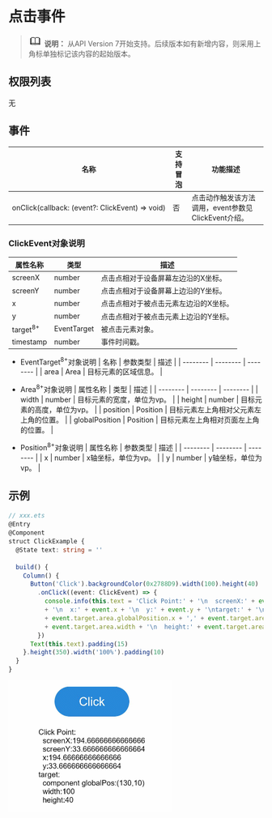 # 点击事件

> ![icon-note.gif](public_sys-resources/icon-note.gif) **说明：**
> 从API Version 7开始支持。后续版本如有新增内容，则采用上角标单独标记该内容的起始版本。


## 权限列表

无


## 事件

| 名称 | 支持冒泡 | 功能描述 | 
| -------- | -------- | -------- |
| onClick(callback:&nbsp;(event?:&nbsp;ClickEvent)&nbsp;=&gt;&nbsp;void) | 否 | 点击动作触发该方法调用，event参数见ClickEvent介绍。 | 

### ClickEvent对象说明
  | 属性名称 | 类型 | 描述 |
  | -------- | -------- | -------- |
  | screenX | number | 点击点相对于设备屏幕左边沿的X坐标。 |
  | screenY | number | 点击点相对于设备屏幕上边沿的Y坐标。 |
  | x | number | 点击点相对于被点击元素左边沿的X坐标。 |
  | y | number | 点击点相对于被点击元素上边沿的Y坐标。 |
  | target<sup>8+</sup> | EventTarget | 被点击元素对象。 |
  | timestamp | number | 事件时间戳。 |

- EventTarget<sup>8+</sup>对象说明
  | 名称 | 参数类型 | 描述 |
  | -------- | -------- | -------- |
  | area | Area | 目标元素的区域信息。 |

- Area<sup>8+</sup>对象说明
  | 属性名称 | 类型 | 描述 |
  | -------- | -------- | -------- |
  | width | number | 目标元素的宽度，单位为vp。 |
  | height | number | 目标元素的高度，单位为vp。 |
  | position | Position | 目标元素左上角相对父元素左上角的位置。 |
  | globalPosition | Position | 目标元素左上角相对页面左上角的位置。 |

- Position<sup>8+</sup>对象说明
  | 属性名称 | 参数类型 | 描述 | 
  | -------- | -------- | -------- |
  | x | number | x轴坐标，单位为vp。 | 
  | y | number | y轴坐标，单位为vp。 | 


## 示例

```ts
// xxx.ets
@Entry
@Component
struct ClickExample {
  @State text: string = ''

  build() {
    Column() {
      Button('Click').backgroundColor(0x2788D9).width(100).height(40)
        .onClick((event: ClickEvent) => {
          console.info(this.text = 'Click Point:' + '\n  screenX:' + event.screenX + '\n  screenY:' + event.screenY
          + '\n  x:' + event.x + '\n  y:' + event.y + '\ntarget:' + '\n  component globalPos:('
          + event.target.area.globalPosition.x + ',' + event.target.area.globalPosition.y + ')\n  width:'
          + event.target.area.width + '\n  height:' + event.target.area.height)
        })
      Text(this.text).padding(15)
    }.height(350).width('100%').padding(10)
  }
}
```


![zh-cn_image_0000001210353788](figures/zh-cn_image_0000001210353788.gif)
